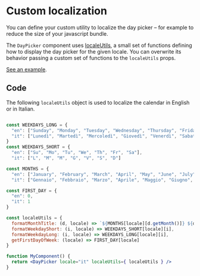 # Custom localization

You can define your custom utility to localize the day picker – for example to reduce the size of your javascript bundle.

The `DayPicker` component uses [localeUtils](LocaleUtils.md), a small set of functions defining how to display the day picker for the given locale.
You can overwrite its behavior passing a custom set of functions to the `localeUtils` props.

[See an example](http://www.gpbl.org/react-day-picker/examples/#localizedCustom).

## Code

The following `localeUtils` object is used to localize the calendar in English or in Italian.

```jsx

const WEEKDAYS_LONG = {
  "en": ["Sunday", "Monday", "Tuesday", "Wednesday", "Thursday", "Friday", "Saturday"],
  "it": ["Lunedì", "Martedì", "Mercoledì", "Giovedì", "Venerdì", "Sabato", "Domenica"]
}
const WEEKDAYS_SHORT = {
  "en": ["Su", "Mo", "Tu", "We", "Th", "Fr", "Sa"],
  "it": ["L", "M", "M", "G", "V", "S", "D"]

const MONTHS = {
  "en": ["January", "February", "March", "April", "May", "June", "July", "August", "September", "October", "November", "December"]
  "it": ["Gennaio", "Febbraio", "Marzo", "Aprile", "Maggio", "Giugno", "Luglio", "Agosto", "Settembre", "Ottobre", "Novembre", "Dicembre"];

const FIRST_DAY = {
  "en": 0,
  "it": 1
}

const localeUtils = {
  formatMonthTitle: (d, locale) => `${MONTHS[locale][d.getMonth()]} ${d.getFullYear()}`,
  formatWeekdayShort: (i, locale) => WEEKDAYS_SHORT[locale][i],
  formatWeekdayLong: (i, locale) => WEEKDAYS_LONG[locale][i],
  getFirstDayOfWeek: (locale) => FIRST_DAY[locale]
}

function MyComponent() {
  return <DayPicker locale="it" localeUtils={ localeUtils } />
}

```
